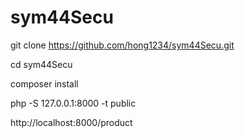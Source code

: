 # sym44Secu

git clone https://github.com/hong1234/sym44Secu.git

cd sym44Secu

composer install

php -S 127.0.0.1:8000 -t public

http://localhost:8000/product


